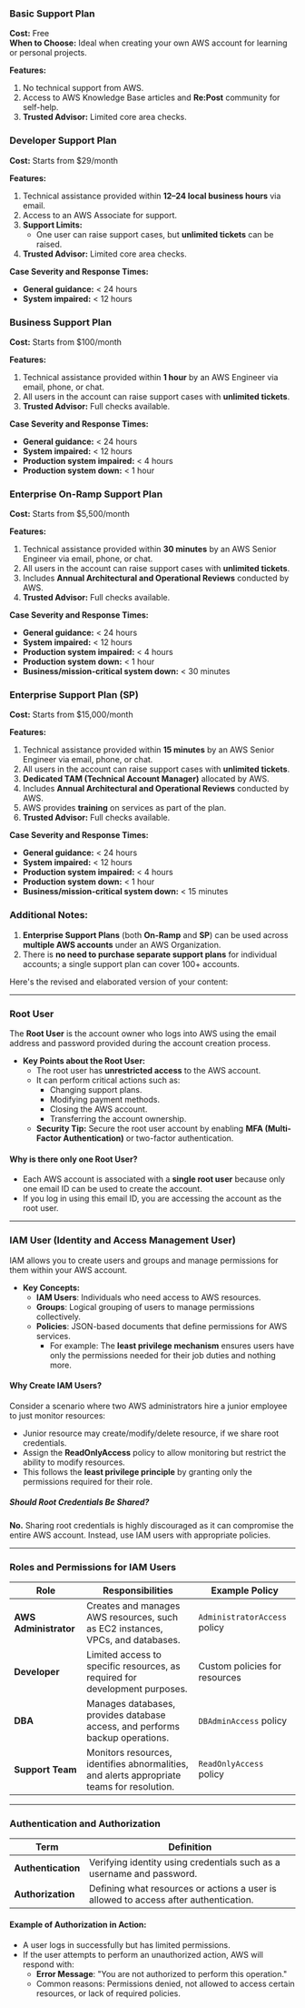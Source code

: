 ### **Basic Support Plan**  
**Cost:** Free  
**When to Choose:** Ideal when creating your own AWS account for learning or personal projects.  

**Features:**  
1. No technical support from AWS.  
2. Access to AWS Knowledge Base articles and **Re:Post** community for self-help.  
3. **Trusted Advisor:** Limited core area checks.  


### **Developer Support Plan**  
**Cost:** Starts from $29/month  

**Features:**  
1. Technical assistance provided within **12–24 local business hours** via email.  
2. Access to an AWS Associate for support.  
3. **Support Limits:**  
   - One user can raise support cases, but **unlimited tickets** can be raised.  
4. **Trusted Advisor:** Limited core area checks.  

**Case Severity and Response Times:**  
- **General guidance:** < 24 hours  
- **System impaired:** < 12 hours  


### **Business Support Plan**  
**Cost:** Starts from $100/month  

**Features:**  
1. Technical assistance provided within **1 hour** by an AWS Engineer via email, phone, or chat.  
2. All users in the account can raise support cases with **unlimited tickets**.  
3. **Trusted Advisor:** Full checks available.  

**Case Severity and Response Times:**  
- **General guidance:** < 24 hours  
- **System impaired:** < 12 hours  
- **Production system impaired:** < 4 hours  
- **Production system down:** < 1 hour  


### **Enterprise On-Ramp Support Plan**  
**Cost:** Starts from $5,500/month  

**Features:**  
1. Technical assistance provided within **30 minutes** by an AWS Senior Engineer via email, phone, or chat.  
2. All users in the account can raise support cases with **unlimited tickets**.  
3. Includes **Annual Architectural and Operational Reviews** conducted by AWS.  
4. **Trusted Advisor:** Full checks available.  

**Case Severity and Response Times:**  
- **General guidance:** < 24 hours  
- **System impaired:** < 12 hours  
- **Production system impaired:** < 4 hours  
- **Production system down:** < 1 hour  
- **Business/mission-critical system down:** < 30 minutes  


### **Enterprise Support Plan (SP)**  
**Cost:** Starts from $15,000/month  

**Features:**  
1. Technical assistance provided within **15 minutes** by an AWS Senior Engineer via email, phone, or chat.  
2. All users in the account can raise support cases with **unlimited tickets**.  
3. **Dedicated TAM (Technical Account Manager)** allocated by AWS.  
4. Includes **Annual Architectural and Operational Reviews** conducted by AWS.  
5. AWS provides **training** on services as part of the plan.  
6. **Trusted Advisor:** Full checks available.  

**Case Severity and Response Times:**  
- **General guidance:** < 24 hours  
- **System impaired:** < 12 hours  
- **Production system impaired:** < 4 hours  
- **Production system down:** < 1 hour  
- **Business/mission-critical system down:** < 15 minutes  


### **Additional Notes:**  
1. **Enterprise Support Plans** (both **On-Ramp** and **SP**) can be used across **multiple AWS accounts** under an AWS Organization.  
2. There is **no need to purchase separate support plans** for individual accounts; a single support plan can cover 100+ accounts.



Here's the revised and elaborated version of your content:  

---

### Root User  
The **Root User** is the account owner who logs into AWS using the email address and password provided during the account creation process.  
- **Key Points about the Root User:**  
  - The root user has **unrestricted access** to the AWS account.  
  - It can perform critical actions such as:  
    - Changing support plans.  
    - Modifying payment methods.  
    - Closing the AWS account.  
    - Transferring the account ownership.  
  - **Security Tip:** Secure the root user account by enabling **MFA (Multi-Factor Authentication)** or two-factor authentication.  

#### Why is there only one Root User?  
- Each AWS account is associated with a **single root user** because only one email ID can be used to create the account.  
- If you log in using this email ID, you are accessing the account as the root user.  

---

### IAM User (Identity and Access Management User)  
IAM allows you to create users and groups and manage permissions for them within your AWS account.  
- **Key Concepts:**  
  - **IAM Users**: Individuals who need access to AWS resources.  
  - **Groups**: Logical grouping of users to manage permissions collectively.  
  - **Policies**: JSON-based documents that define permissions for AWS services.  
    - For example: The **least privilege mechanism** ensures users have only the permissions needed for their job duties and nothing more.  

#### Why Create IAM Users?  
Consider a scenario where two AWS administrators hire a junior employee to just monitor resources:  
- Junior resource may create/modify/delete resource, if we share root credentials.  
- Assign the **ReadOnlyAccess** policy to allow monitoring but restrict the ability to modify resources.  
- This follows the **least privilege principle** by granting only the permissions required for their role.  

##### Should Root Credentials Be Shared?  
**No.** Sharing root credentials is highly discouraged as it can compromise the entire AWS account. Instead, use IAM users with appropriate policies.

---

### Roles and Permissions for IAM Users  

| **Role**          | **Responsibilities**                                                                                      | **Example Policy**            |  
|--------------------|----------------------------------------------------------------------------------------------------------|--------------------------------|  
| **AWS Administrator** | Creates and manages AWS resources, such as EC2 instances, VPCs, and databases.                         | `AdministratorAccess` policy  |  
| **Developer**       | Limited access to specific resources, as required for development purposes.                              | Custom policies for resources |  
| **DBA**             | Manages databases, provides database access, and performs backup operations.                             | `DBAdminAccess` policy        |  
| **Support Team**    | Monitors resources, identifies abnormalities, and alerts appropriate teams for resolution.               | `ReadOnlyAccess` policy       |  

---

### Authentication and Authorization  

| **Term**           | **Definition**                                                                                           |  
|--------------------|----------------------------------------------------------------------------------------------------------|  
| **Authentication** | Verifying identity using credentials such as a username and password.                                    |  
| **Authorization**  | Defining what resources or actions a user is allowed to access after authentication.                     |  

#### Example of Authorization in Action:  
- A user logs in successfully but has limited permissions.  
- If the user attempts to perform an unauthorized action, AWS will respond with:  
  - **Error Message**: "You are not authorized to perform this operation."  
  - Common reasons: Permissions denied, not allowed to access certain resources, or lack of required policies.  
